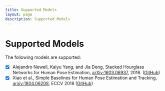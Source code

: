 ```yaml
---
title: Supported Models
layout: page
description: Supported Models
---
```


# Supported Models

The following models are supported:
- [x] Alejandro Newell, Kaiyu Yang, and Jia Deng, Stacked Hourglass Networks for Human Pose Estimation, [arXiv:1603.06937](http://arxiv.org/abs/1603.06937), 2016. ([GitHub](https://github.com/princeton-vl/pose-hg-train))
- [x] Xiao et al., Simple Baselines for Human Pose Estimation and Tracking, [arxiv:1804.06208](https://arxiv.org/abs/1804.06208), ECCV 2018 ([GitHub](https://github.com/Microsoft/human-pose-estimation.pytorch))